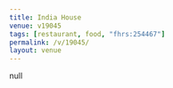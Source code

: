 ```yaml
---
title: India House
venue: v19045
tags: [restaurant, food, "fhrs:254467"]
permalink: /v/19045/
layout: venue
---
```

null